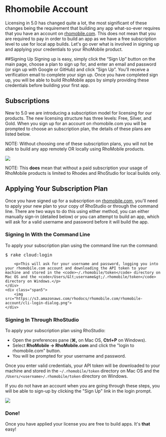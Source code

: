 # Rhomobile Account
Licensing in 5.0 has changed quite a lot, the most significant of these changes being the requirement that building any app what-so-ever requires that you have an account on [rhomobile.com](http://www.rhomobile.com). This does not mean that you are required to pay in order to build an app as we have a free subscription level to use for local app builds. Let's go over what is involved in signing up and applying your credentials to your RhoMobile product.

##Signing Up
Signing up is easy, simply click the “Sign Up” button on the main page, choose a plan to sign up for, and enter an email and password (or sign up with Google or GitHub) and click “Sign Up”. You'll receive a verification email to complete your sign up. Once you have completed sign up, you will be able to build RhoMobile apps by simply providing these credentials before building your first app.

## Subscriptions
New to 5.0 we are introducing a subscription model for licensing for our products. The new licensing structure has three levels: Free, Silver, and Gold. When you sign up for an account on rhomobile.com you will be prompted to choose an subscription plan, the details of these plans are listed below.

NOTE: Without choosing one of these subscription plans, you will not be able to build any app remotely OR locally using RhoMobile products.

<img src="https://s3.amazonaws.com/rhodocs/rhomobile.com/rhomobile-account/sub-details.png">

NOTE: This <b>does</b> mean that without a paid subscription your usage of RhoMobile products is limited to Rhodes and RhoStudio for local builds only.

## Applying Your Subscription Plan
Once you have signed up for a subscription on [rhomobile.com](http://rhomobile.com/rhopricing.html), you'll need to apply your new plan to your copy of RhoStudio or through the command line. There are two ways to do this using either method, you can either manually sign-in (detailed below) or you can attempt to build an app, which will ask for a valid username and password before it will build the app.

### Signing In With the Command Line
<div class="row-fluid">
	<div class="span7">
		<p>To apply your subscription plan using the command line run the command:</p>
			<pre>$ rake cloud:login</pre>

		<p>This will ask for your username and password, logging you into your rhomobile.com account and downloading the API token to your machine and stored in the <code>~/.rhomobile/token</code> directory on Mac OS and the <code>/Users/&lt;username&gt;/.rhomobile/token</code> directory on Windows.</p>
	</div>
	<div class="span5">
		<img src="https://s3.amazonaws.com/rhodocs/rhomobile.com/rhomobile-account/cli-login-dialog.png">
	</div>
</div>

### Signing In Through RhoStudio
<!-- Steps -->
<div class="row-fluid">
	<div class="span7">
		<p>To apply your subscription plan using RhoStudio:</p>
		<ul>
			<li>Open the preferences pane (<b>&#8984;,</b> on Mac OS, <b>Ctrl+P</b> on Windows).</li>
			<li>Select <b>RhoMobile -> RhoMobile.com</b> and click the "login to rhomobile.com" button.</li>
			<li>You will be prompted for your username and password.</li>
		</ul>
		<p>Once you enter valid credentials, your API token will be downloaded to your machine and stored in the <code>~/.rhomobile/token</code> directory on Mac OS and the <code>/Users/&lt;username&gt;/.rhomobile/token</code> directory on Windows.</p>
		<p>If you do not have an account when you are going through these steps, you will be able to sign-up by clicking the "Sign Up" link in the login prompt.</p>
	</div>
	<!-- Sign-In Picture -->
	<div class="span5">
		<img src="https://s3.amazonaws.com/rhodocs/rhomobile.com/rhomobile-account/rs-login-dialog.png">
	</div>
</div>

### Done!
Once you have applied your license you are free to build apps. It's **that** easy!